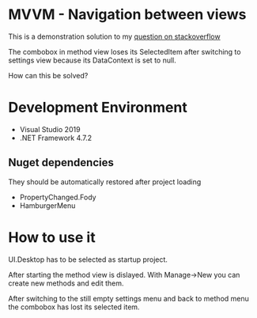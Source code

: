 # MVVM - Navigation between views

This is a demonstration solution to my [question on stackoverflow](https://stackoverflow.com/questions/60280730/combobox-binding-selecteditem-lost-after-viewmodel-change-wpf-mvvm "ComboBox binding - SelectedItem lost after ViewModel change")

The combobox in method view loses its SelectedItem after switching to 
settings view because its DataContext is set to null.

How can this be solved?

# Development Environment
- Visual Studio 2019
- .NET Framework 4.7.2

## Nuget dependencies
They should be automatically restored after project loading

- PropertyChanged.Fody
- HamburgerMenu

# How to use it
UI.Desktop has to be selected as startup project.

After starting the method view is dislayed. With Manage->New you can 
create new methods and edit them.

After switching to the still empty settings menu and back to method menu
the combobox has lost its selected item.
